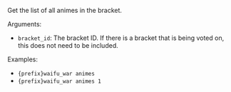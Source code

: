 Get the list of all animes in the bracket.

Arguments:
* `bracket_id`: The bracket ID. If there is a bracket that is being voted on, this does not need to be included.

Examples:
* `{prefix}waifu_war animes`
* `{prefix}waifu_war animes 1`
